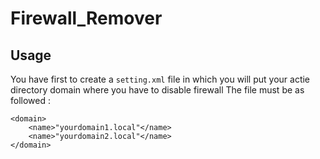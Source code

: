 # Firewall_Remover
## Usage
You have first to create a `setting.xml` file in which you will put your actie directory domain where you have to disable firewall
The file must be as followed :
```<?xml version='1.0'?> 
<domain>
    <name>"yourdomain1.local"</name>
    <name>"yourdomain2.local"</name>
</domain>
```
